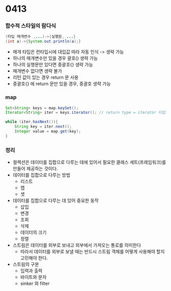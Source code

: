 # 0413

### 함수적 스타일의 람다식

```java
(타입 매개변수 ,...)->{실행문, ...}
(int a)->{System.out.println(a);}
```

* 매개 타입은 런타입시에 대입값 따라 자동 인식 -> 생략 가능
* 하나의 매개변수만 있을 경우 괄호()  생략 가능
* 하나의 실행문만 있다면 중괄호{} 생략 가능
* 매개변수 없다면 생략 불가
* 리턴 값이 있는 경우 return 문 사용
* 중괄호{} 에 return 문만 있을 경우, 중괄호 생략 가능



### map

```java
Set<String> keys = map.keySet();
Iterator<String> iter = keys.iterator(); // return type = iterator 타입

while (iter.hasNext()){
    String key = iter.next();
    Integer value = map.get(key);
}
```



### 정리

* 컬렉션은 데이터를 집합으로 다루는 데에 있어서 필요한 클래스 세트(프레임워크)를 만들어 제공하는 것이다.
* 데이터를 집합으로 다루는 방법
  * 리스트
  * 맵
  * 셋
* 데이터를 집합으로 다루는 데 있어 중요한 동작
  * 삽입
  * 변경
  * 조회
  * 삭제
  * 데이터의 크기
  * 정렬
* 스트림은 데이터를 외부로 보내고 외부에서 가져오는 통로를 의미한다
  * 따라서 데이터를 외부로 보낼 때는 반드시 스트림 객체를 어떻게 사용해야 할지 고민해야 한다.
* 스트림의 구분
  * 입력과 출력
  * 바이트와 문자
  * sinker 와 filter

